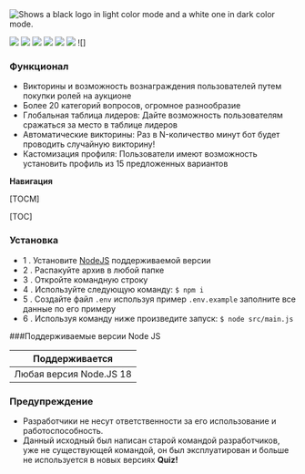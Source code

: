 <picture>
  <source media="(prefers-color-scheme: dark)" srcset="https://raw.githubusercontent.com/GiorgosXou/Random-stuff/main/Programming/StackOverflow/Answers/70200610_11465149/w.png">
  <source media="(prefers-color-scheme: light)" srcset="https://raw.githubusercontent.com/GiorgosXou/Random-stuff/main/Programming/StackOverflow/Answers/70200610_11465149/b.png">
  <img alt="Shows a black logo in light color mode and a white one in dark color mode." src="https://user-images.githubusercontent.com/25423296/163456779-a8556205-d0a5-45e2-ac17-42d089e3c3f8.png">
</picture>

![](https://dcbadge.limes.pink/api/server/https://discord.gg/Yst85hkaQM)
![](https://img.shields.io/github/stars/orpheusllc/quizbot) ![](https://img.shields.io/github/forks/orpheusllc/quizbot) ![](https://img.shields.io/github/tag/orpheusllc/quizbot) ![](https://img.shields.io/github/release/orpheusllc/quizbot) ![](https://img.shields.io/github/issues/orpheusllc/quizbot) ![]

### Функционал

- Викторины и возможность вознаграждения пользователей путем покупки ролей на аукционе
- Более 20 категорий вопросов, огромное разнообразие
- Глобальная таблица лидеров: Дайте возможность пользователям сражаться за место в таблице лидеров
- Автоматические викторины: Раз в N-количество минут бот будет проводить случайную викторину!
- Кастомизация профиля: Пользователи имеют возможность установить профиль из 15 предложенных вариантов


**Навигация**

[TOCM]

[TOC]

### Установка

- 1 . Установите [NodeJS](https://nodejs.org/en) поддерживаемой версии
- 2 . Распакуйте архив в любой папке
- 3 . Откройте командную строку
- 4 . Используйте следующую команду:
`$ npm i`
- 5 . Создайте файл `.env` используя пример `.env.example` заполните все данные по его примеру
- 6 . Используя команду ниже произведите запуск:
`$ node src/main.js`

                    
###Поддерживаемые версии Node JS
                    
| Поддерживается  |
| ------------- |
| Любая версия Node.JS 18 | 

### Предупреждение

- Разработчики не несут ответственности за его использование и работоспособность.
- Данный исходный был написан старой командой разработчиков, уже не существующей командой, он был эксплуатирован и больше не используется в новых версиях **Quiz!**



